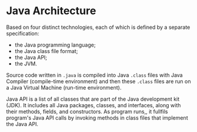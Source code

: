 # Java Architecture

Based on four distinct technologies, each of which is defined by a separate specification:
- the Java programming language;
- the Java class file format;
- the Java API;
- the JVM.

Source code written in `.java` is compiled into Java `.class` files with Java Compiler (compile-time environment) and then these `.class` files are run on a Java Virtual Machine (run-time environment).

Java API  is a list of all classes that are part of the Java development kit (JDK). It includes all Java packages, classes, and interfaces, along with their methods, fields, and constructors. As program runs,, it fullfils program's Java API calls by invoking methods in class files that implement the Java API.
